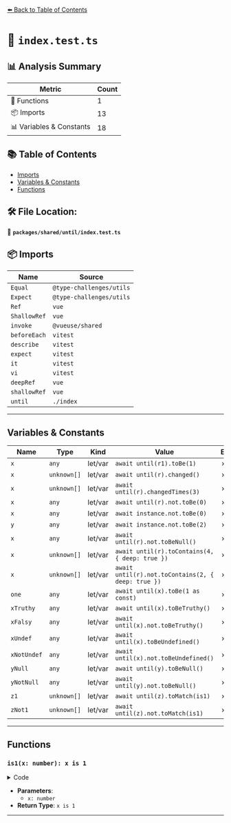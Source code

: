 [⬅️ Back to Table of Contents](../../../index.md)

# 📄 `index.test.ts`

## 📊 Analysis Summary

| Metric | Count |
|--------|-------|
| 🔧 Functions | 1 |
| 📦 Imports | 13 |
| 📊 Variables & Constants | 18 |

## 📚 Table of Contents

- [Imports](#imports)
- [Variables & Constants](#variables-constants)
- [Functions](#functions)

## 🛠️ File Location:
📂 **`packages/shared/until/index.test.ts`**

## 📦 Imports

| Name | Source |
|------|--------|
| `Equal` | `@type-challenges/utils` |
| `Expect` | `@type-challenges/utils` |
| `Ref` | `vue` |
| `ShallowRef` | `vue` |
| `invoke` | `@vueuse/shared` |
| `beforeEach` | `vitest` |
| `describe` | `vitest` |
| `expect` | `vitest` |
| `it` | `vitest` |
| `vi` | `vitest` |
| `deepRef` | `vue` |
| `shallowRef` | `vue` |
| `until` | `./index` |


---

## Variables & Constants

| Name | Type | Kind | Value | Exported |
|------|------|------|-------|----------|
| `x` | `any` | let/var | `await until(r1).toBe(1)` | ✗ |
| `x` | `unknown[]` | let/var | `await until(r).changed()` | ✗ |
| `x` | `unknown[]` | let/var | `await until(r).changedTimes(3)` | ✗ |
| `x` | `any` | let/var | `await until(r).not.toBe(0)` | ✗ |
| `x` | `any` | let/var | `await instance.not.toBe(0)` | ✗ |
| `y` | `any` | let/var | `await instance.not.toBe(2)` | ✗ |
| `x` | `any` | let/var | `await until(r).not.toBeNull()` | ✗ |
| `x` | `unknown[]` | let/var | `await until(r).toContains(4, { deep: true })` | ✗ |
| `x` | `unknown[]` | let/var | `await until(r).not.toContains(2, { deep: true })` | ✗ |
| `one` | `any` | let/var | `await until(x).toBe(1 as const)` | ✗ |
| `xTruthy` | `any` | let/var | `await until(x).toBeTruthy()` | ✗ |
| `xFalsy` | `any` | let/var | `await until(x).not.toBeTruthy()` | ✗ |
| `xUndef` | `any` | let/var | `await until(x).toBeUndefined()` | ✗ |
| `xNotUndef` | `any` | let/var | `await until(x).not.toBeUndefined()` | ✗ |
| `yNull` | `any` | let/var | `await until(y).toBeNull()` | ✗ |
| `yNotNull` | `any` | let/var | `await until(y).not.toBeNull()` | ✗ |
| `z1` | `unknown[]` | let/var | `await until(z).toMatch(is1)` | ✗ |
| `zNot1` | `unknown[]` | let/var | `await until(z).not.toMatch(is1)` | ✗ |


---

## Functions

### `is1(x: number): x is 1`

<details><summary>Code</summary>

```ts
(x: number): x is 1 => x === 1
```
</details>

- **Parameters**:
  - `x: number`
- **Return Type**: `x is 1`

---